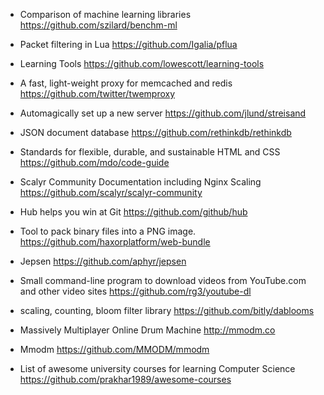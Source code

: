 
* Comparison of machine learning libraries
https://github.com/szilard/benchm-ml

* Packet filtering in Lua
https://github.com/Igalia/pflua

* Learning Tools
https://github.com/lowescott/learning-tools

* A fast, light-weight proxy for memcached and redis
https://github.com/twitter/twemproxy

* Automagically set up a new server
https://github.com/jlund/streisand

* JSON document database
https://github.com/rethinkdb/rethinkdb

* Standards for flexible, durable, and sustainable HTML and CSS
https://github.com/mdo/code-guide

* Scalyr Community Documentation including Nginx Scaling
https://github.com/scalyr/scalyr-community

* Hub helps you win at Git
https://github.com/github/hub

* Tool to pack binary files into a PNG image.
https://github.com/haxorplatform/web-bundle

* Jepsen
https://github.com/aphyr/jepsen

* Small command-line program to download videos from YouTube.com and other video sites
https://github.com/rg3/youtube-dl

* scaling, counting, bloom filter library
https://github.com/bitly/dablooms

* Massively Multiplayer Online Drum Machine
http://mmodm.co

* Mmodm
https://github.com/MMODM/mmodm

* List of awesome university courses for learning Computer Science
https://github.com/prakhar1989/awesome-courses
